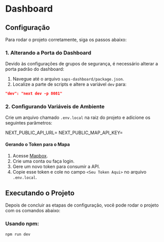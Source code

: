 # Dashboard

## Configuração

Para rodar o projeto corretamente, siga os passos abaixo:

### 1. Alterando a Porta do Dashboard

Devido às configurações de grupos de segurança, é necessário alterar a porta padrão do dashboard:

1. Navegue até o arquivo `saps-dashboard/package.json`.
2. Localize a parte de scripts e altere a variável `dev` para:

```json
"dev": "next dev -p 8081"
```

### 2. Configurando Variáveis de Ambiente

Crie um arquivo chamado `.env.local` na raiz do projeto e adicione os seguintes parâmetros:

NEXT_PUBLIC_API_URL=<IP e Porta do Dispatcher>
NEXT_PUBLIC_MAP_API_KEY=<Seu Token Aqui>


#### Gerando o Token para o Mapa

1. Acesse [Mapbox](https://www.mapbox.com).
2. Crie uma conta ou faça login.
3. Gere um novo token para consumir a API.
4. Copie esse token e cole no campo `<Seu Token Aqui>` no arquivo `.env.local`.


## Executando o Projeto

Depois de concluir as etapas de configuração, você pode rodar o projeto com os comandos abaixo:

### Usando npm:
```bash
npm run dev
``````
